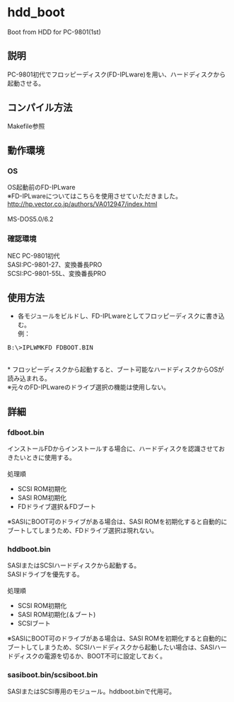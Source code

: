 # hdd_boot
Boot from HDD for PC-9801(1st)

## 説明
PC-9801初代でフロッピーディスク(FD-IPLware)を用い、ハードディスクから起動させる。

## コンパイル方法
Makefile参照

## 動作環境

### OS
OS起動前のFD-IPLware<br>
※FD-IPLwareについてはこちらを使用させていただきました。<br>
http://hp.vector.co.jp/authors/VA012947/index.html<br>
<br>
MS-DOS5.0/6.2

### 確認環境
NEC PC-9801初代<br>
SASI:PC-9801-27、変換番長PRO<br>
SCSI:PC-9801-55L、変換番長PRO<br>

## 使用方法
* 各モジュールをビルドし、FD-IPLwareとしてフロッピーディスクに書き込む。<br>
例：<br>
<pre>B:\>IPLWMKFD FDBOOT.BIN</pre>
<br>
* フロッピーディスクから起動すると、ブート可能なハードディスクからOSが読み込まれる。<br>
※元々のFD-IPLwareのドライブ選択の機能は使用しない。

## 詳細

### fdboot.bin
インストールFDからインストールする場合に、ハードディスクを認識させておきたいときに使用する。<br>
<br>
処理順
* SCSI ROM初期化
* SASI ROM初期化
* FDドライブ選択＆FDブート

※SASIにBOOT可のドライブがある場合は、SASI ROMを初期化すると自動的にブートしてしまうため、FDドライブ選択は現れない。

### hddboot.bin
SASIまたはSCSIハードディスクから起動する。<br>
SASIドライブを優先する。<br>
<br>
処理順
* SCSI ROM初期化
* SASI ROM初期化(＆ブート)
* SCSIブート

※SASIにBOOT可のドライブがある場合は、SASI ROMを初期化すると自動的にブートしてしまうため、SCSIハードディスクから起動したい場合は、SASIハードディスクの電源を切るか、BOOT不可に設定しておく。

### sasiboot.bin/scsiboot.bin
SASIまたはSCSI専用のモジュール。hddboot.binで代用可。
